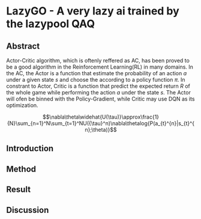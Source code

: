 
# LazyGO - A very lazy ai trained by the lazypool QAQ

## Abstract
Actor-Critic algorithm, which is oftenly reffered as AC, has been proved to be a good algorithm in the Reinforcement Learning(RL) in many domains. In the AC, the Actor is a function that estimate the probability of an action $a$ under a given state $s$ and choose the according to a policy function $\pi$. In constrant to Actor, Critic is a function that predict the expected return $R$ of the whole game while performing the action $a$ under the state $s$. The Actor will ofen be binned with the Policy-Gradient, while Critic may use DQN as its optimization.

$$\nabla\theta\widehat{U(\tau)}\approx\frac{1}{N}\sum_{n=1}^N\sum_{t=1}^NU({\tau}^n)\nabla\thetalog{P(a_{t}^{n}|s_{t}^{n};\theta)}$$

$$$$

## Introduction

## Method

## Result

## Discussion
